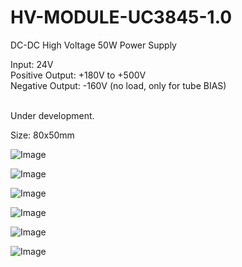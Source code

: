 # HV-MODULE-UC3845-1.0

DC-DC High Voltage 50W Power Supply 

Input: 24V<br>
Positive Output: +180V to +500V<br>
Negative Output: -160V (no load, only for tube BIAS)<br>
<br>

Under development.

Size: 80x50mm

![Image](https://github.com/user-attachments/assets/d7657fd4-2ac1-48e5-bbd1-40be3de4cad1)

![Image](https://github.com/user-attachments/assets/078dbf74-a791-441d-9578-10a54855e2db)

![Image](https://github.com/user-attachments/assets/d0b0b137-9962-4381-80be-9b243ae3da9c)

![Image](https://github.com/user-attachments/assets/91852b49-b2a7-4e9f-b4b1-41513c2cb5cc)

![Image](https://github.com/user-attachments/assets/c11ef162-98d2-42a8-b3cd-cd66f1ec73af)

![Image](https://github.com/user-attachments/assets/0f6d3c28-94f0-4a03-99d8-a9728f3e8c7f)
